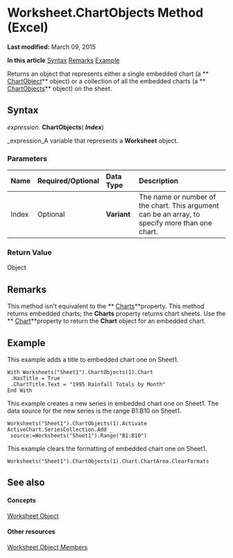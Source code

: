 
# Worksheet.ChartObjects Method (Excel)

 **Last modified:** March 09, 2015

 **In this article**
 [Syntax](#sectionSection0)
 [Remarks](#sectionSection1)
 [Example](#sectionSection2)


Returns an object that represents either a single embedded chart (a  ** [ChartObject](b546e6f2-7ac6-2dea-eba2-f98f68f3df65.md)** object) or a collection of all the embedded charts (a ** [ChartObjects](67cf2d82-ed9b-b23d-836f-19b106bcc5ed.md)** object) on the sheet.


## Syntax
<a name="sectionSection0"> </a>

 _expression_. **ChartObjects**( **_Index_**)

 _expression_A variable that represents a  **Worksheet** object.


### Parameters



|**Name**|**Required/Optional**|**Data Type**|**Description**|
|:-----|:-----|:-----|:-----|
|Index|Optional| **Variant**|The name or number of the chart. This argument can be an array, to specify more than one chart.|

### Return Value

Object


## Remarks
<a name="sectionSection1"> </a>

This method isn't equivalent to the  ** [Charts](582d9a78-d86f-ab69-0c22-85f8a59412d9.md)**property. This method returns embedded charts; the  **Charts** property returns chart sheets. Use the ** [Chart](99adb730-fc7b-1033-03e0-aebc82d95814.md)**property to return the  **Chart** object for an embedded chart.


## Example
<a name="sectionSection2"> </a>

This example adds a title to embedded chart one on Sheet1.


```
With Worksheets("Sheet1").ChartObjects(1).Chart 
 .HasTitle = True 
 .ChartTitle.Text = "1995 Rainfall Totals by Month" 
End With
```

This example creates a new series in embedded chart one on Sheet1. The data source for the new series is the range B1:B10 on Sheet1.




```
Worksheets("Sheet1").ChartObjects(1).Activate 
ActiveChart.SeriesCollection.Add _ 
 source:=Worksheets("Sheet1").Range("B1:B10")
```

This example clears the formatting of embedded chart one on Sheet1.




```
Worksheets("Sheet1").ChartObjects(1).Chart.ChartArea.ClearFormats
```


## See also
<a name="sectionSection2"> </a>


#### Concepts


 [Worksheet Object](182b705e-854a-81cc-a4b0-59b942de55ae.md)
#### Other resources


 [Worksheet Object Members](f8c1afea-1a1c-f5e4-37e3-52c434c8c157.md)
